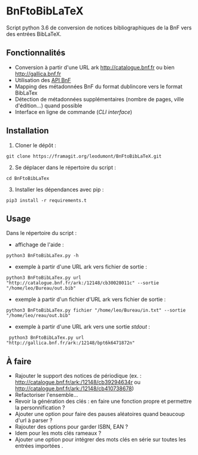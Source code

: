 # BnFtoBibLaTeX

Script python 3.6 de conversion de notices bibliographiques de la BnF vers des entrées BibLaTeX.

## Fonctionnalités

* Conversion à partir d'une URL ark http://catalogue.bnf.fr ou bien http://gallica.bnf.fr
* Utilisation des [API BnF](http://api.bnf.fr/accueil)
* Mapping des métadonnées BnF du format dublincore vers le format BibLaTex
* Détection de métadonnées supplémentaires (nombre de pages, ville d'édition...) quand possible
* Interface en ligne de commande (*CLI interface*)

## Installation

1. Cloner le dépôt :
```
git clone https://framagit.org/leodumont/BnFtoBibLaTeX.git
```
2. Se déplacer dans le répertoire du script :
```
cd BnFtoBibLaTex
```
3. Installer les dépendances avec pip :
```
pip3 install -r requirements.t
```

## Usage

Dans le répertoire du script :

* affichage de l'aide :
```
python3 BnFtoBibLaTex.py -h
```
* exemple à partir d'une URL ark vers fichier de sortie :
```
python3 BnFtoBibLaTex.py url "http://catalogue.bnf.fr/ark:/12148/cb30028011c" --sortie "/home/leo/Bureau/out.bib"
```
* exemple à partir d'un fichier d'URL ark vers fichier de sortie :
```
python3 BnFtoBibLaTex.py fichier "/home/leo/Bureau/in.txt" --sortie "/home/leo/reau/out.bib"
```
* exemple à partir d'une URL ark vers une sortie *stdout* :
```
 python3 BnFtoBibLaTex.py url "http://gallica.bnf.fr/ark:/12148/bpt6k6471872n"
```

## À faire

* Rajouter le support des notices de périodique (ex. : http://catalogue.bnf.fr/ark:/12148/cb39294634r ou http://catalogue.bnf.fr/ark:/12148/cb410738678)
* Refactoriser l'ensemble...
* Revoir la génération des clés : en faire une
fonction propre et permettre la personnification ?
* Ajouter une option pour faire des pauses aléatoires
quand beaucoup d'url à parser ?
* Rajouter des options pour garder ISBN, EAN ?
* Idem pour les mots clés rameaux ?
* Ajouter une option pour intégrer des mots clés en série
sur toutes les entrées importées .